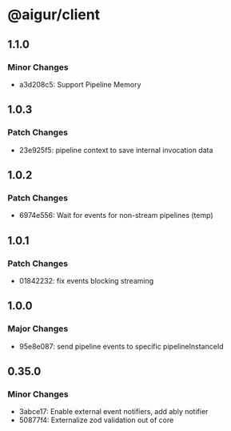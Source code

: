 # @aigur/client

## 1.1.0

### Minor Changes

- a3d208c5: Support Pipeline Memory

## 1.0.3

### Patch Changes

- 23e925f5: pipeline context to save internal invocation data

## 1.0.2

### Patch Changes

- 6974e556: Wait for events for non-stream pipelines (temp)

## 1.0.1

### Patch Changes

- 01842232: fix events blocking streaming

## 1.0.0

### Major Changes

- 95e8e087: send pipeline events to specific pipelineInstanceId

## 0.35.0

### Minor Changes

- 3abce17: Enable external event notifiers, add ably notifier
- 50877f4: Externalize zod validation out of core
